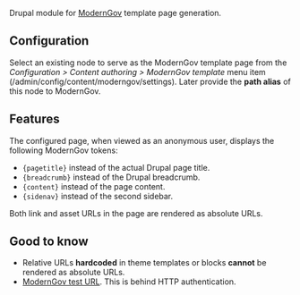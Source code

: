 Drupal module for [ModernGov](http://www.civica.com/moderngov) template page generation.

## Configuration
Select an existing node to serve as the ModernGov template page from the *Configuration > Content authoring > ModernGov template* menu item (/admin/config/content/moderngov/settings).  Later provide the **path alias** of this node to ModernGov.

## Features
The configured page, when viewed as an anonymous user, displays the following ModernGov tokens:
- ```{pagetitle}``` instead of the actual Drupal page title.
- ```{breadcrumb}``` instead of the Drupal breadcrumb.
- ```{content}``` instead of the page content.
- ```{sidenav}``` instead of the second sidebar.

Both link and asset URLs in the page are rendered as absolute URLs.

## Good to know
- Relative URLs **hardcoded** in theme templates or blocks **cannot** be rendered as absolute URLs.
- [ModernGov test URL](https://reversecms.moderngov.co.uk/).  This is behind HTTP authentication.
